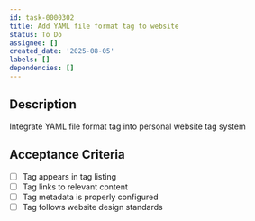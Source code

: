```yaml
---
id: task-0000302
title: Add YAML file format tag to website
status: To Do
assignee: []
created_date: '2025-08-05'
labels: []
dependencies: []
---
```


## Description

Integrate YAML file format tag into personal website tag system

## Acceptance Criteria

- [ ] Tag appears in tag listing
- [ ] Tag links to relevant content
- [ ] Tag metadata is properly configured
- [ ] Tag follows website design standards
